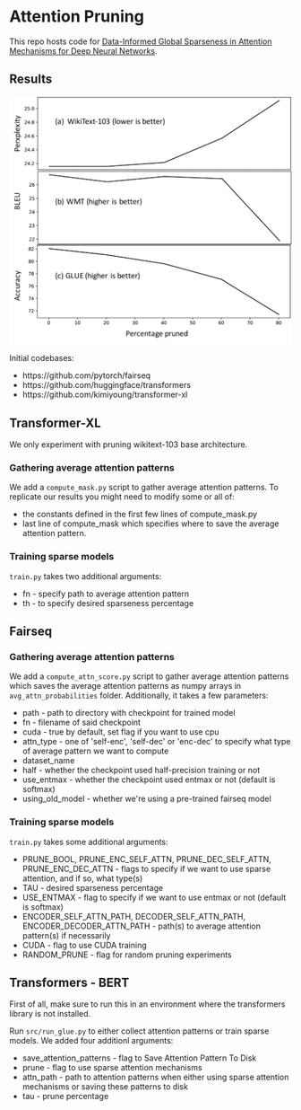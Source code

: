 # Attention Pruning

This repo hosts code for [Data-Informed Global Sparseness in Attention Mechanisms for Deep Neural Networks](https://arxiv.org/abs/2012.02030).


## Results

<img src="./ap_figure.png" width="600px"></img>

Initial codebases:

<ul>
<li>https://github.com/pytorch/fairseq</li>
<li>https://github.com/huggingface/transformers</li>
<li>https://github.com/kimiyoung/transformer-xl</li>
</ul>


## Transformer-XL

We only experiment with pruning wikitext-103 base architecture. 

### Gathering average attention patterns

We add a ```compute_mask.py``` script to gather average attention patterns. To replicate our results you might need to modify some or all of:
<ul>
<li>the constants defined in the first few lines of compute_mask.py </li>
<li>last line of compute_mask which specifies where to save the average attention pattern.</li>
</ul>	


### Training sparse models

```train.py``` takes two additional arguments:

<ul>
<li>fn - specify path to average attention pattern </li>
<li>th - to specify desired sparseness percentage </li>
</ul>


## Fairseq

### Gathering average attention patterns

We add a ```compute_attn_score.py``` script to gather average attention patterns which saves the average attention patterns as numpy arrays in ```avg_attn_probabilities``` folder. Additionally, it takes a few parameters: 

<ul>
<li> path - path to directory with checkpoint for trained model  </li>
<li> fn - filename of said checkpoint  </li>
<li> cuda - true by default, set flag if you want to use cpu  </li>
<li> attn_type - one of 'self-enc', 'self-dec' or 'enc-dec' to specify what type of average pattern we want to compute  </li>
<li> dataset_name  </li>
<li> half - whether the checkpoint used half-precision training or not  </li>
<li> use_entmax - whether the checkpoint used entmax or not (default is softmax)  </li>
<li> using_old_model - whether we're using a pre-trained fairseq model  </li>
</ul>

### Training sparse models

```train.py``` takes some additional arguments:

<ul>
<li>PRUNE_BOOL, PRUNE_ENC_SELF_ATTN, PRUNE_DEC_SELF_ATTN, PRUNE_ENC_DEC_ATTN - flags to specify if we want to use sparse attention, and if so, what type(s) </li>
<li>TAU - desired sparseness percentage </li>
<li>USE_ENTMAX - flag to specify if we want to use entmax or not (default is softmax) </li>
<li>ENCODER_SELF_ATTN_PATH, DECODER_SELF_ATTN_PATH, ENCODER_DECODER_ATTN_PATH - path(s) to average attention pattern(s) if necessarily  </li>
<li>CUDA - flag to use CUDA training  </li>
<li>RANDOM_PRUNE - flag for random pruning experiments  </li>
</ul>

## Transformers - BERT

First of all, make sure to run this in an environment where the transformers library is not installed. 

Run ```src/run_glue.py``` to either collect attention patterns or train sparse models. We added four additionl arguments: 

<ul>
<li>save_attention_patterns - flag to Save Attention Pattern To Disk</li>
<li>prune - flag to use sparse attention mechanisms</li>
<li>attn_path - path to attention patterns when either using sparse attention mechanisms or saving these patterns to disk</li>
<li>tau - prune percentage </li>
</ul>
